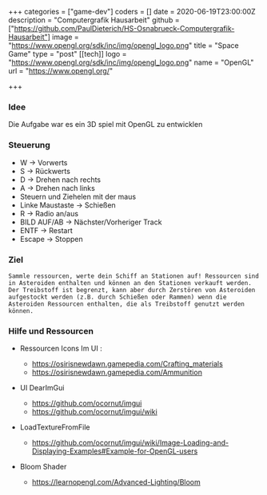 +++
categories = ["game-dev"]
coders = []
date = 2020-06-19T23:00:00Z
description = "Computergrafik Hausarbeit"
github = ["https://github.com/PaulDieterich/HS-Osnabrueck-Computergrafik-Hausarbeit"]
image = "https://www.opengl.org/sdk/inc/img/opengl_logo.png"
title = "Space Game"
type = "post"
[[tech]]
logo = "https://www.opengl.org/sdk/inc/img/opengl_logo.png"
name = "OpenGL"
url = "https://www.opengl.org/"

+++

### Idee
Die Aufgabe war es ein 3D spiel mit OpenGL zu entwicklen


### Steuerung

   + W -> Vorwerts
   + S -> Rückwerts
   + D -> Drehen nach rechts
   + A -> Drehen nach links
   + Steuern und Ziehelen mit der maus
   + Linke Maustaste -> Schießen
   + R -> Radio an/aus
   + BILD AUF/AB -> Nächster/Vorheriger Track
   + ENTF -> Restart
   + Escape -> Stoppen

### Ziel 
    Sammle ressourcen, werte dein Schiff an Stationen auf! Ressourcen sind in Asteroiden enthalten und können an den Stationen verkauft werden. Der Treibstoff ist begrenzt, kann aber durch Zerstören von Asteroiden aufgestockt werden (z.B. durch Schießen oder Rammen) wenn die Asteroiden Ressourcen enthalten, die als Treibstoff genutzt werden können.
### Hilfe und Ressourcen


+ Ressourcen Icons Im UI :
  + https://osirisnewdawn.gamepedia.com/Crafting_materials
  + https://osirisnewdawn.gamepedia.com/Ammunition

+ UI DearImGui
  + https://github.com/ocornut/imgui
  + https://github.com/ocornut/imgui/wiki

+ LoadTextureFromFile
  + https://github.com/ocornut/imgui/wiki/Image-Loading-and-Displaying-Examples#Example-for-OpenGL-users

+ Bloom Shader
  + https://learnopengl.com/Advanced-Lighting/Bloom


